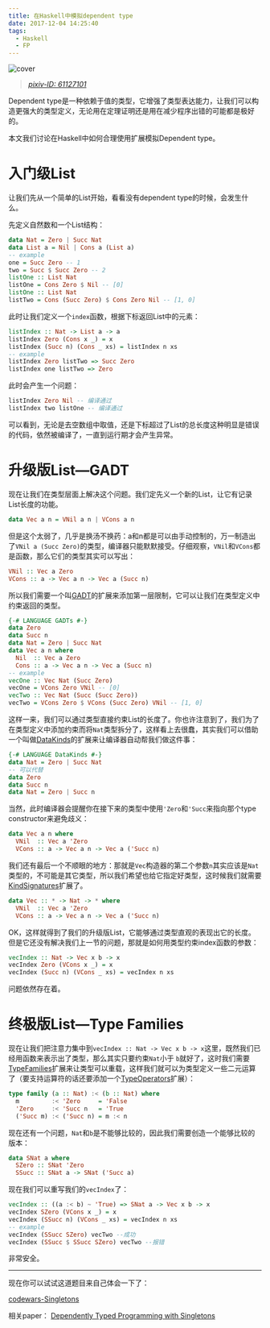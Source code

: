 ```yaml
---
title: 在Haskell中模拟dependent type
date: 2017-12-04 14:25:40
tags:
  - Haskell
  - FP
---
```


![cover](http://oanr6klwj.bkt.clouddn.com/blog/dependent-type-in-haskell.jpg)
> [*pixiv-ID: 61127101*](https://www.pixiv.net/member_illust.php?mode=medium&illust_id=61127101)

Dependent type是一种依赖于值的类型，它增强了类型表达能力，让我们可以构造更强大的类型定义，无论用在定理证明还是用在减少程序出错的可能都是极好的。

本文我们讨论在Haskell中如何合理使用扩展模拟Dependent type。

<!--more-->

# 入门级List

让我们先从一个简单的List开始，看看没有dependent type的时候，会发生什么。

先定义自然数和一个List结构：

```haskell
data Nat = Zero | Succ Nat
data List a = Nil | Cons a (List a)
-- example
one = Succ Zero -- 1
two = Succ $ Succ Zero -- 2
listOne :: List Nat
listOne = Cons Zero $ Nil -- [0]
listOne :: List Nat
listTwo = Cons (Succ Zero) $ Cons Zero Nil -- [1, 0]
```

此时让我们定义一个`index`函数，根据下标返回List中的元素：

```haskell
listIndex :: Nat -> List a -> a
listIndex Zero (Cons x _) = x
listIndex (Succ n) (Cons _ xs) = listIndex n xs
-- example
listIndex Zero listTwo => Succ Zero
listIndex one listTwo => Zero
```

此时会产生一个问题：

```haskell
listIndex Zero Nil -- 编译通过
listIndex two listOne -- 编译通过
```

可以看到，无论是去空数组中取值，还是下标超过了List的总长度这种明显是错误的代码，依然被编译了，一直到运行期才会产生异常。

# 升级版List—GADT

现在让我们在类型层面上解决这个问题。我们定先义一个新的List，让它有记录List长度的功能。

```haskell
data Vec a n = VNil a n | VCons a n
```

但是这个太弱了，几乎是换汤不换药：a和n都是可以由手动控制的，万一制造出了`VNil a (Succ Zero)`的类型，编译器只能默默接受。仔细观察，`VNil`和`VCons`都是函数，那么它们的类型其实可以写出：

```haskell
VNil :: Vec a Zero
VCons :: a -> Vec a n -> Vec a (Succ n)
```

所以我们需要一个叫[GADT](https://en.wikibooks.org/wiki/Haskell/GADT)的扩展来添加第一层限制，它可以让我们在类型定义中约束返回的类型。

``` haskell
{-# LANGUAGE GADTs #-}
data Zero
data Succ n
data Nat = Zero | Succ Nat
data Vec a n where
  Nil  :: Vec a Zero
  Cons :: a -> Vec a n -> Vec a (Succ n)
-- example
vecOne :: Vec Nat (Succ Zero)
vecOne = VCons Zero VNil -- [0]
vecTwo :: Vec Nat (Succ (Succ Zero))
vecTwo = VCons Zero $ VCons (Succ Zero) VNil -- [1, 0]
```

这样一来，我们可以通过类型直接约束List的长度了。你也许注意到了，我们为了在类型定义中添加约束而将`Nat`类型拆分了，这样看上去很蠢，其实我们可以借助一个叫做[DataKinds](https://downloads.haskell.org/~ghc/7.8.4/docs/html/users_guide/promotion.html)的扩展来让编译器自动帮我们做这件事：

```haskell
{-# LANGUAGE DataKinds #-}
data Nat = Zero | Succ Nat
-- 可以代替
data Zero
data Succ n
data Nat = Zero | Succ n
```

当然，此时编译器会提醒你在接下来的类型中使用`'Zero`和`'Succ`来指向那个type constructor来避免歧义：

```haskell
data Vec a n where
  VNil  :: Vec a 'Zero
  VCons :: a -> Vec a n -> Vec a ('Succ n)
```

我们还有最后一个不顺眼的地方：那就是`Vec`构造器的第二个参数`n`其实应该是`Nat`类型的，不可能是其它类型，所以我们希望也给它指定好类型，这时候我们就需要[KindSignatures](https://downloads.haskell.org/~ghc/7.8.1-rc1/docs/html/users_guide/kind-polymorphism.html)扩展了。

```haskell
data Vec :: * -> Nat -> * where
  VNil  :: Vec a 'Zero
  VCons :: a -> Vec a n -> Vec a ('Succ n)
```

OK，这样就得到了我们的升级版List，它能够通过类型直观的表现出它的长度。但是它还没有解决我们上一节的问题，那就是如何用类型约束index函数的参数：

```haskell
vecIndex :: Nat -> Vec x b -> x
vecIndex Zero (VCons x _) = x
vecIndex (Succ n) (VCons _ xs) = vecIndex n xs
```
问题依然存在着。


# 终极版List—Type Families

现在让我们把注意力集中到`vecIndex :: Nat -> Vec x b -> x`这里，既然我们已经用函数来表示出了类型，那么其实只要约束`Nat`小于 `b`就好了，这时我们需要[TypeFamilies](https://wiki.haskell.org/GHC/Type_families)扩展来让类型可以重载，这样我们就可以为类型定义一些二元运算了（要支持运算符的话还要添加一个[TypeOperators](https://downloads.haskell.org/~ghc/7.8.3/docs/html/users_guide/data-type-extensions.html)扩展）：

```haskell
type family (a :: Nat) :< (b :: Nat) where
  m         :< 'Zero     = 'False
  'Zero     :< 'Succ n   = 'True
  ('Succ m) :< ('Succ n) = m :< n
```
现在还有一个问题，`Nat`和`b`是不能够比较的，因此我们需要创造一个能够比较的版本：

```haskell
data SNat a where
  SZero :: SNat 'Zero
  SSucc :: SNat a -> SNat ('Succ a)
```

现在我们可以重写我们的`vecIndex`了：

```haskell
vecIndex :: ((a :< b) ~ 'True) => SNat a -> Vec x b -> x
vecIndex SZero (VCons x _) = x
vecIndex (SSucc n) (VCons _ xs) = vecIndex n xs
-- example
vecIndex (SSucc SZero) vecTwo --成功
vecIndex (SSucc $ SSucc SZero) vecTwo --报错
```

非常安全。

***

现在你可以试试这道题目来自己体会一下了：

[codewars-Singletons](https://www.codewars.com/kata/54750ed320c64c64e20002e2)

相关paper：
[Dependently Typed Programming with Singletons](https://cs.brynmawr.edu/~rae/papers/2012/singletons/paper.pdf)